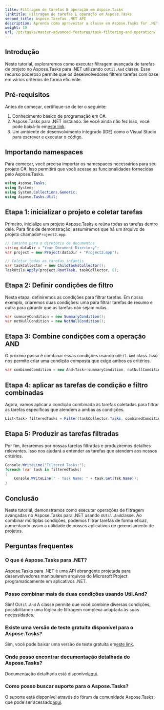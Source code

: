 ```yaml
---
title: Filtragem de tarefas E operação em Aspose.Tasks
linktitle: Filtragem de tarefas E operação em Aspose.Tasks
second_title: Aspose.Tarefas .NET API
description: Aprenda como aproveitar a classe em Aspose.Tasks for .NET para filtrar tarefas de projeto com base em várias condições. Combinando critérios como tarefas de resumo e atributos não nulos.
weight: 10
url: /pt/tasks/master-advanced-features/task-filtering-and-operation/
---
```

## Introdução

Neste tutorial, exploraremos como executar filtragem avançada de tarefas de projeto no Aspose.Tasks para .NET utilizando o`Util.And` classe. Esse recurso poderoso permite que os desenvolvedores filtrem tarefas com base em vários critérios de forma eficiente.

## Pré-requisitos

Antes de começar, certifique-se de ter o seguinte:

1. Conhecimento básico de programação em C#.
2.  Aspose.Tasks para .NET instalado. Se você ainda não fez isso, você pode baixá-lo em[este link](https://releases.aspose.com/tasks/net/).
3. Um ambiente de desenvolvimento integrado (IDE) como o Visual Studio para escrever e executar o código.

## Importando namespaces

Para começar, você precisa importar os namespaces necessários para seu projeto C#. Isso permitirá que você acesse as funcionalidades fornecidas pelo Aspose.Tasks.

```csharp
using Aspose.Tasks;
using System;
using System.Collections.Generic;
using Aspose.Tasks.Util;

```

## Etapa 1: inicializar o projeto e coletar tarefas

 Primeiro, inicialize um projeto Aspose.Tasks e reúna todas as tarefas dentro dele. Para fins de demonstração, assumiremos que há um arquivo de projeto chamado`Project2.mpp`.

```csharp
// Caminho para o diretório de documentos
string dataDir = "Your Document Directory";
var project = new Project(dataDir + "Project2.mpp");

// Coletar todas as tarefas infantis
var taskCollector = new ChildTasksCollector();
TaskUtils.Apply(project.RootTask, taskCollector, 0);
```

## Etapa 2: Definir condições de filtro

Nesta etapa, definiremos as condições para filtrar tarefas. Em nosso exemplo, criaremos duas condições: uma para filtrar tarefas de resumo e outra para garantir que as tarefas não sejam nulas.

```csharp
var summaryCondition = new SummaryCondition();
var notNullCondition = new NotNullCondition();
```

## Etapa 3: Combine condições com a operação AND

 O próximo passo é combinar essas condições usando o`Util.And` class. Isso nos permite criar uma condição composta que exige ambos os critérios.

```csharp
var combinedCondition = new And<Task>(summaryCondition, notNullCondition);
```

## Etapa 4: aplicar as tarefas de condição e filtro combinadas

Agora, vamos aplicar a condição combinada às tarefas coletadas para filtrar as tarefas específicas que atendem a ambas as condições.

```csharp
List<Task> filteredTasks = Filter(taskCollector.Tasks, combinedCondition);
```

## Etapa 5: Produzir as tarefas filtradas

Por fim, iteraremos por nossas tarefas filtradas e produziremos detalhes relevantes. Isso nos ajudará a entender as tarefas que atendem aos nossos critérios.

```csharp
Console.WriteLine("Filtered Tasks:");
foreach (var task in filteredTasks)
{
    Console.WriteLine(" - Task Name: " + task.Get(Tsk.Name));
}
```

## Conclusão

 Neste tutorial, demonstramos como executar operações de filtragem avançadas no Aspose.Tasks para .NET usando o`Util.And`classe. Ao combinar múltiplas condições, podemos filtrar tarefas de forma eficaz, aumentando assim a utilidade de nossos aplicativos de gerenciamento de projetos.

## Perguntas frequentes

### O que é Aspose.Tasks para .NET?

Aspose.Tasks para .NET é uma API abrangente projetada para desenvolvedores manipularem arquivos do Microsoft Project programaticamente em aplicativos .NET.

### Posso combinar mais de duas condições usando Util.And?

 Sim! O`Util.And` A classe permite que você combine diversas condições, possibilitando uma lógica de filtragem complexa adaptada às suas necessidades.

### Existe uma versão de teste gratuita disponível para o Aspose.Tasks?

 Sim, você pode baixar uma versão de teste gratuita em[este link](https://releases.aspose.com/).

### Onde posso encontrar documentação detalhada do Aspose.Tasks?

 Documentação detalhada está disponível[aqui](https://reference.aspose.com/tasks/net/).

### Como posso buscar suporte para o Aspose.Tasks?

 O suporte está disponível através do fórum da comunidade Aspose.Tasks, que pode ser acessado[aqui](https://forum.aspose.com/c/tasks/15).